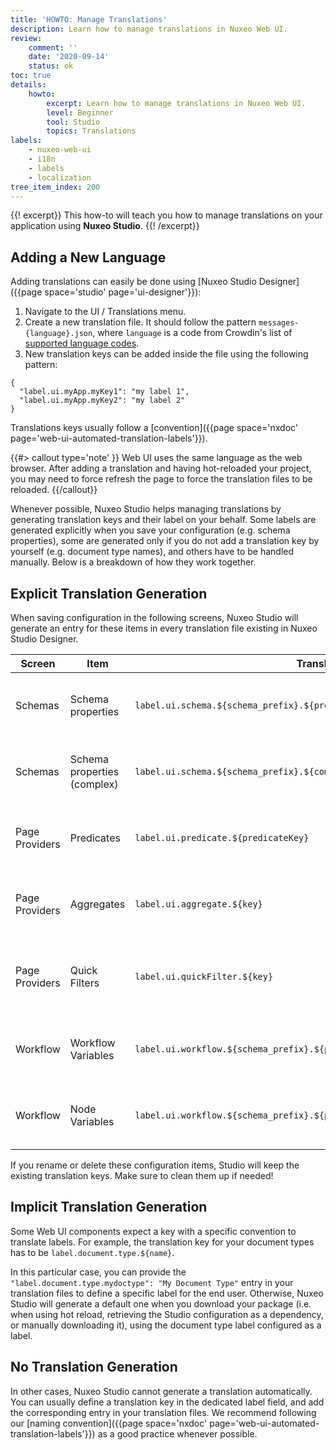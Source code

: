 ```yaml
---
title: 'HOWTO: Manage Translations'
description: Learn how to manage translations in Nuxeo Web UI.
review:
    comment: ''
    date: '2020-09-14'
    status: ok
toc: true
details:
    howto:
        excerpt: Learn how to manage translations in Nuxeo Web UI.
        level: Beginner
        tool: Studio
        topics: Translations
labels:
    - nuxeo-web-ui
    - i18n
    - labels
    - localization
tree_item_index: 200
---
```


{{! excerpt}}
This how-to will teach you how to manage translations on your application using **Nuxeo Studio**.
{{! /excerpt}}

## Adding a New Language

Adding translations can easily be done using [Nuxeo Studio Designer]({{page space='studio' page='ui-designer'}}):

1. Navigate to the UI / Translations menu.
1. Create a new translation file. It should follow the pattern `messages-{language}.json`, where `language` is a code from Crowdin's list of [supported language codes](https://support.crowdin.com/api/language-codes/).
1. New translation keys can be added inside the file using the following pattern:

```
{
  "label.ui.myApp.myKey1": "my label 1",
  "label.ui.myApp.myKey2": "my label 2"
}
```

Translations keys usually follow a [convention]({{page space='nxdoc' page='web-ui-automated-translation-labels'}}).

{{#> callout type='note' }}
Web UI uses the same language as the web browser. After adding a translation and having hot-reloaded your project, you may need to force refresh the page to force the translation files to be reloaded.
{{/callout}}

Whenever possible, Nuxeo Studio helps managing translations by generating translation keys and their label on your behalf. Some labels are generated explicitly when you save your configuration (e.g. schema properties), some are generated only if you do not add a translation key by yourself (e.g. document type names), and others have to be handled manually. Below is a breakdown of how they work together.

## Explicit Translation Generation

When saving configuration in the following screens, Nuxeo Studio will generate an entry for these items in every translation file existing in Nuxeo Studio Designer.

| Screen | Item | Translation Key | Value |
|--------|------|-----------------|-------------|
| Schemas | Schema properties | `label.ui.schema.${schema_prefix}.${property_name}` | Property name in human readable format |
| Schemas | Schema properties (complex) | `label.ui.schema.${schema_prefix}.${complex_property_name}.${sub_property_name}` | Property name in human readable format |
| Page Providers | Predicates | `label.ui.predicate.${predicateKey}` | Predicate id in human readable format
| Page Providers | Aggregates | `label.ui.aggregate.${key}` | Aggregate id in human readable format
| Page Providers | Quick Filters | `label.ui.quickFilter.${key}` | Quick filter name in human readable format
| Workflow | Workflow Variables | `label.ui.workflow.${schema_prefix}.${property_name}` | Property name in human readable format
| Workflow | Node Variables | `label.ui.workflow.${schema_prefix}.${property_name}` | Property name in human readable format

If you rename or delete these configuration items, Studio will keep the existing translation keys. Make sure to clean them up if needed!

## Implicit Translation Generation

Some Web UI components expect a key with a specific convention to translate labels. For example, the translation key for your document types has to be `label.document.type.${name}`.

In this particular case, you can provide the `"label.document.type.mydoctype": "My Document Type"` entry in your translation files to define a specific label for the end user. Otherwise, Nuxeo Studio will generate a default one when you download your package (i.e. when using hot reload, retrieving the Studio configuration as a dependency, or manually downloading it), using the document type label configured as a label.

## No Translation Generation

In other cases, Nuxeo Studio cannot generate a translation automatically. You can usually define a translation key in the dedicated label field, and add the corresponding entry in your translation files. We recommend following our [naming convention]({{page space='nxdoc' page='web-ui-automated-translation-labels'}}) as a good practice whenever possible.
